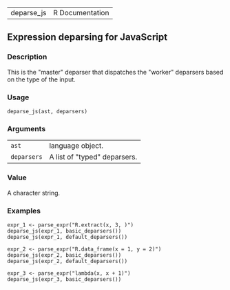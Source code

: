 |             |                 |
|-------------|----------------:|
| deparse\_js | R Documentation |

## Expression deparsing for JavaScript

### Description

This is the "master" deparser that dispatches the "worker" deparsers
based on the type of the input.

### Usage

    deparse_js(ast, deparsers)

### Arguments

|             |                              |
|-------------|------------------------------|
| `ast`       | language object.             |
| `deparsers` | A list of "typed" deparsers. |

### Value

A character string.

### Examples

    expr_1 <- parse_expr("R.extract(x, 3, )")
    deparse_js(expr_1, basic_deparsers())
    deparse_js(expr_1, default_deparsers())

    expr_2 <- parse_expr("R.data_frame(x = 1, y = 2)")
    deparse_js(expr_2, basic_deparsers())
    deparse_js(expr_2, default_deparsers())

    expr_3 <- parse_expr("lambda(x, x + 1)")
    deparse_js(expr_3, basic_deparsers())

<link rel="stylesheet" type="text/css" href="../css/md-styles.css"></link>
